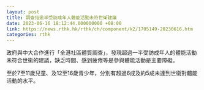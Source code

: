 ```yaml
---
layout: post
title: 調查指逾半受訪成年人體能活動未符世衛建議
date: 2023-06-16 18:12:44.000000000 +08:00
link: https://news.rthk.hk/rthk/ch/component/k2/1705149-20230616.htm
categories: rthk
---
```


政府與中大合作進行「全港社區體質調查」，發現超過一半受訪成年人的體能活動未符合世衞的建議，缺乏時間、感到疲倦等是參與體能活動是主要障礙。

至於7至11歲兒童、及12至16歲青少年，分別有超過6成及約5成未達到世衞對體能活動的水平。
